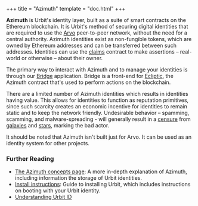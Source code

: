 +++
title = "Azimuth"
template = "doc.html"
+++

**Azimuth** is Urbit's identity layer, built as a suite of smart contracts on the Ethereum blockchain. It is Urbit's method of securing digital identities that are required to use the [Arvo](../arvo) peer-to-peer network, without the need for a central authority. Azimuth identities exist as non-fungible tokens, which are owned by Ethereum addresses and can be transferred between such addresses. Identities can use the [claims](../claims) contract to make assertions – real-world or otherwise – about their owner.

The primary way to interact with Azimuth and to manage your identities is through our [Bridge](https://bridge.urbit.org) application. Bridge is a front-end for [Ecliptic](../ecliptic), the Azimuth contract that's used to perform actions on the blockchain.

There are a limited number of Azimuth identities which results in identities having value. This allows for identities to function as reputation primitives, since such scarcity creates an economic incentive for identities to remain static and to keep the network friendly. Undesirable behavior – spamming, scamming, and malware-spreading - will generally result in a [censure](../censure) from [galaxies](../galaxy) and [stars](../star), marking the bad actor.

It should be noted that Azimuth isn't built just for Arvo. It can be used as an identity system for other projects.

### Further Reading

- [The Azimuth concepts page](/docs/azimuth/advanced-azimuth-tools): A more in-depth explanation of Azimuth, including information the storage of Urbit identities.
- [Install instructions](/getting-started/_index): Guide to installing Urbit, which includes instructions on booting with your Urbit identity.
- [Understanding Urbit ID](/understanding-urbit/urbit-id)
